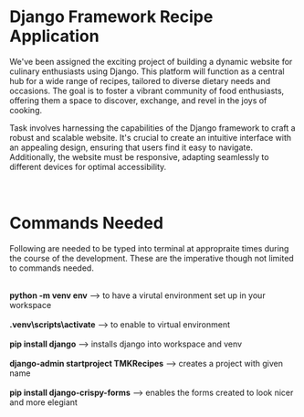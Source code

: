 # Django Framework Recipe Application


We've been assigned the exciting project of building a dynamic website for culinary enthusiasts using Django. This platform will function as a central hub for a wide range of recipes, tailored to diverse dietary needs and occasions. The goal is to foster a vibrant community of food enthusiasts, offering them a space to discover, exchange, and revel in the joys of cooking.

Task involves harnessing the capabilities of the Django framework to craft a robust and scalable website. It's crucial to create an intuitive interface with an appealing design, ensuring that users find it easy to navigate. Additionally, the website must be responsive, adapting seamlessly to different devices for optimal accessibility.
<br>
<br>
<br>


# Commands Needed
Following are needed to be typed into terminal at appropraite times during the course of the development. These are the imperative though not limited to commands needed.<br><br>

**python -m venv env** --> to have a virutal environment set up in your workspace<br><br>
**.venv\scripts\activate** --> to enable to virtual environment<br><br>
**pip install django** --> installs django into workspace and venv<br><br>
**django-admin startproject TMKRecipes** --> creates a project with given name<br><br>
**pip install django-crispy-forms** --> enables the forms created to look nicer and more elegiant<br><br>

 

